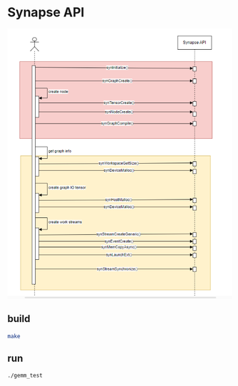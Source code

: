 # Synapse API

![synapse](imgs/synapse.png)

## build

```bash
make
```

## run

```bash
./gemm_test
```
